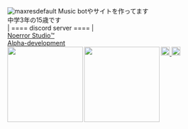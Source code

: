 ![maxresdefault](https://user-images.githubusercontent.com/98526451/157168744-f3bef939-a674-49eb-a5ca-7060423a1cf7.jpeg)
</a>
Music botやサイトを作ってます<br>
中学3年の15歳です<br>
| ==== discord server ==== |<br>
[Noerror Studio™️](https://noerror.studio/)<br>
[Alpha-development](https://discord.gg/dbCfXDxxVv)<br>
</a>
</a>
<a href="http://twitter.com/reeef992">
    <img height="20" src="https://img.shields.io/twitter/follow/L270o?label=Twitter&logo=twitter&style=flat" />
  </a>
<a href="https://github.com/reef1447">
    <img height="20" src="https://img.shields.io/github/followers/reef1447?label=follow&logo=github&style=flat" />
  </a>
<a href="https://github.com/tocoteron">
  <img align="left" height="170px" src="https://github-readme-stats.vercel.app/api?username=reef1447&count_private=true&show_icons=true&theme=dracula" />
</a>
<a href="https://github.com/reef1447">
  <img align="left" height="170px" src="https://github-readme-stats.vercel.app/api/top-langs/?username=reef1447&layout=compact&theme=dracula" />
</a>
